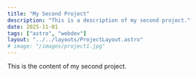 ```yaml
---
title: "My Second Project"
description: "This is a description of my second project."
date: 2025-11-01
tags: ["astro", "webdev"]
layout: "../../layouts/ProjectLayout.astro"
# image: "/images/project1.jpg"
---
```


This is the content of my second project.
